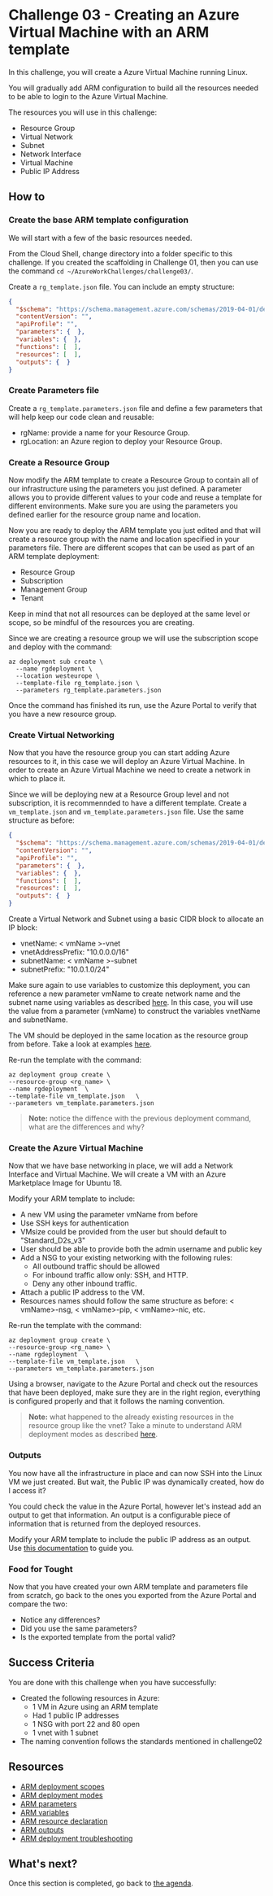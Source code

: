 # Challenge 03 - Creating an Azure Virtual Machine with an ARM template

In this challenge, you will create a Azure Virtual Machine running Linux.

You will gradually add ARM configuration to build all the resources needed to be able to login to the Azure Virtual Machine.

The resources you will use in this challenge:

- Resource Group
- Virtual Network
- Subnet
- Network Interface
- Virtual Machine
- Public IP Address

## How to

### Create the base ARM template configuration

We will start with a few of the basic resources needed.

From the Cloud Shell, change directory into a folder specific to this challenge. If you created the scaffolding in Challenge 01, then you can use the command `cd ~/AzureWorkChallenges/challenge03/`.

Create a `rg_template.json` file. You can include an empty structure:

```json
{
  "$schema": "https://schema.management.azure.com/schemas/2019-04-01/deploymentTemplate.json#",
  "contentVersion": "",
  "apiProfile": "",
  "parameters": {  },
  "variables": {  },
  "functions": [  ],
  "resources": [  ],
  "outputs": {  }
}
```

### Create Parameters file

Create a `rg_template.parameters.json` file  and define a few parameters that will help keep our code clean and reusable:

- rgName: provide a name for your Resource Group.
- rgLocation: an Azure region to deploy your Resource Group.

### Create a Resource Group

Now modify the ARM template to create a Resource Group to contain all of our infrastructure using the parameters you just defined. A parameter allows you to provide different values to your code and reuse a template for different environments. Make sure you are using the parameters you defined earlier for the resource group name and location.

Now you are ready to deploy the ARM template you just edited and that will create a resource group with the name and location specified in your parameters file. There are different scopes that can be used as part of an ARM template deployment:

- Resource Group
- Subscription
- Management Group
- Tenant

Keep in mind that not all resources can be deployed at the same level or scope, so be mindful of the resources you are creating.

Since we are creating a resource group we will use the subscription scope and deploy with the command:

```shell
az deployment sub create \
  --name rgdeployment \
  --location westeurope \
  --template-file rg_template.json \
  --parameters rg_template.parameters.json
```

Once the command has finished its run, use the Azure Portal to verify that you have a new resource group.

### Create Virtual Networking

Now that you have the resource group you can start adding Azure resources to it, in this case we will deploy an Azure Virtual Machine. In order to create an Azure Virtual Machine we need to create a network in which to place it.

Since we will be deploying new at a Resource Group level and not subscription, it is recommennded to have a different template. Create a `vm_template.json` and `vm_template.parameters.json` file. Use the same structure as before:

```json
{
  "$schema": "https://schema.management.azure.com/schemas/2019-04-01/deploymentTemplate.json#",
  "contentVersion": "",
  "apiProfile": "",
  "parameters": {  },
  "variables": {  },
  "functions": [  ],
  "resources": [  ],
  "outputs": {  }
}
```

Create a Virtual Network and Subnet using a basic CIDR block to allocate an IP block:

- vnetName: < vmName >-vnet
- vnetAddressPrefix: "10.0.0.0/16"
- subnetName: < vmName >-subnet
- subnetPrefix: "10.0.1.0/24"

Make sure again to use variables to customize this deployment, you can reference a new parameter vmName to create network name and the subnet name using variables as described [here](https://docs.microsoft.com/azure/azure-resource-manager/templates/template-variables?tabs=json). In this case, you will use the value from a parameter (vmName) to construct the variables vnetName and subnetName.

The VM should be deployed in the same location as the resource group from before. Take a look at examples [here](https://docs.microsoft.com/azure/azure-resource-manager/templates/template-parameters?tabs=json).

Re-run the template with the command:

```shell
az deployment group create \
--resource-group <rg_name> \
--name rgdeployment  \
--template-file vm_template.json   \
--parameters vm_template.parameters.json
```

> **Note:** notice the diffence with the previous deployment command, what are the differences and why?

### Create the Azure Virtual Machine

Now that we have base networking in place, we will add a Network Interface and Virtual Machine. We will create a VM with an Azure Marketplace Image for Ubuntu 18.

Modify your ARM template to include:

- A new VM using the parameter vmName from before
- Use SSH keys for authentication
- VMsize could be provided from the user but should default to "Standard_D2s_v3"
- User should be able to provide both the admin username and public key
- Add a NSG to your existing networking with the following rules:
  - All outbound traffic should be allowed
  - For inbound traffic allow only: SSH, and HTTP.
  - Deny any other inbound traffic.
- Attach a public IP address to the VM.
- Resources names should follow the same structure as before: < vmName>-nsg, < vmName>-pip, < vmName>-nic, etc.

Re-run the template with the command:

```shell
az deployment group create \
--resource-group <rg_name> \
--name rgdeployment  \
--template-file vm_template.json   \
--parameters vm_template.parameters.json
```

Using a browser, navigate to the Azure Portal and check out the resources that have been deployed, make sure they are in the right region, everything is configured properly and that it follows the naming convention.

> **Note:** what happened to the already existing resources in the resource group like the vnet? Take a minute to understand ARM deployment modes as described [here](https://docs.microsoft.com/azure/azure-resource-manager/templates/deployment-modes).

### Outputs

You now have all the infrastructure in place and can now SSH into the Linux VM we just created. But wait, the Public IP was dynamically created, how do I access it?

You could check the value in the Azure Portal, however let's instead add an output to get that information. An output is a configurable piece of information that is returned from the deployed resources.

Modify your ARM template to include the public IP address as an output. Use [this documentation](https://docs.microsoft.com/azure/azure-resource-manager/templates/template-outputs?tabs=json%2Cazure-cli) to guide you.

### Food for Tought

Now that you have created your own ARM template and parameters file from scratch, go back to the ones you exported from the Azure Portal and compare the two:

- Notice any differences?
- Did you use the same parameters?
- Is the exported template from the portal valid?

## Success Criteria

You are done with this challenge when you have successfully:

- Created the following resources in Azure:
  - 1 VM in Azure using an ARM template
  - Had 1 public IP addresses
  - 1 NSG with port 22 and 80 open
  - 1 vnet with 1 subnet
- The naming convention follows the standards mentioned in challenge02

## Resources

- [ARM deployment scopes](https://docs.microsoft.com/azure/azure-resource-manager/templates/deploy-to-resource-group?tabs=azure-cli)
- [ARM deployment modes](https://docs.microsoft.com/azure/azure-resource-manager/templates/deployment-modes)
- [ARM parameters](https://docs.microsoft.com/azure/azure-resource-manager/templates/template-parameters?tabs=json)
- [ARM variables](https://docs.microsoft.com/azure/azure-resource-manager/templates/template-variables?tabs=json)
- [ARM resource declaration](https://docs.microsoft.com/azure/azure-resource-manager/templates/resource-declaration?tabs=json)
- [ARM outputs](https://docs.microsoft.com/azure/azure-resource-manager/templates/template-outputs?tabs=json%2Cazure-powershell)
- [ARM deployment troubleshooting](https://docs.microsoft.com/azure/azure-resource-manager/templates/common-deployment-errors)

## What's next?

Once this section is completed, go back to [the agenda](../../README.md).
